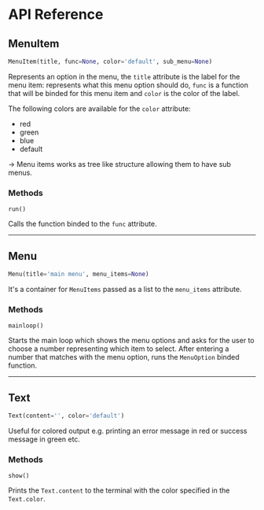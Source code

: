 # API Reference

## MenuItem

```python
MenuItem(title, func=None, color='default', sub_menu=None)
```

Represents an option in the menu, the `title` attribute is the label for the menu item: represents what this menu option should do, `func` is a function that will be binded for this menu item and `color` is the color of the label.

The following colors are available for the `color` attribute:
- red
- green
- blue
- default

&rarr; Menu items works as tree like structure allowing them to have sub menus.

### Methods
`run()`

Calls the function binded to the `func` attribute.

---

## Menu
```python
Menu(title='main menu', menu_items=None)
```

It's a container for `MenuItems` passed as a list to the `menu_items` attribute.

### Methods

`mainloop()`

Starts the main loop which shows the menu options and asks for the user to choose a number representing which item to select. After entering a number that matches with the menu option, runs the `MenuOption` binded function.

---

## Text
```python
Text(content='', color='default')
```
Useful for colored output e.g. printing an error message in  red or success message in green etc.

### Methods
`show()`

Prints the `Text.content` to the terminal with the color specified in the `Text.color`.